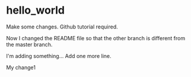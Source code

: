# hello_world
Make some changes.
Github tutorial required.

Now I changed the README file so that the other branch is different from the master branch.

I'm adding something...
Add one more line.

My change1